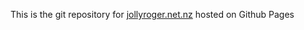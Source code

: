 This is the git repository for [jollyroger.net.nz](http://jollyroger.net.nz/) hosted on Github Pages